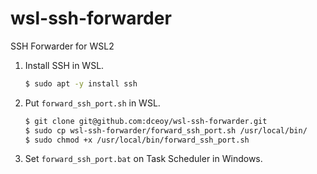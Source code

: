 wsl-ssh-forwarder
=================

SSH Forwarder for WSL2

1.  Install SSH in WSL.

    ```sh
    $ sudo apt -y install ssh
    ```

2.  Put `forward_ssh_port.sh` in WSL.

    ```sh
    $ git clone git@github.com:dceoy/wsl-ssh-forwarder.git
    $ sudo cp wsl-ssh-forwarder/forward_ssh_port.sh /usr/local/bin/
    $ sudo chmod +x /usr/local/bin/forward_ssh_port.sh
    ```

3.  Set `forward_ssh_port.bat` on Task Scheduler in Windows.
